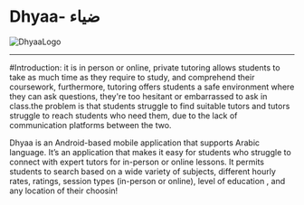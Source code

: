 # Dhyaa- ضياء

![DhyaaLogo](https://user-images.githubusercontent.com/115453402/200195587-d6ce41a1-73f8-4cee-9116-5dd996c56c9a.png)

-----------------------------------------------------------------------------------------------------------------------------------------------------
#Introduction:
 it is in person or online, private tutoring allows students to take as much time as they require to study, and comprehend their coursework, furthermore, tutoring offers students a safe environment where they can ask questions, they're too hesitant or embarrassed to ask in class.the problem is that students struggle to find suitable tutors and tutors struggle to reach students who need them, due to the lack of communication platforms between the two.


Dhyaa is an Android-based mobile application that supports Arabic language. It’s an application that makes it easy for students who struggle to connect with expert tutors for in-person or online lessons. It permits students to search based on a wide variety of subjects, different hourly rates, ratings, session types (in-person or online), level of education , and any location of their choosin!

